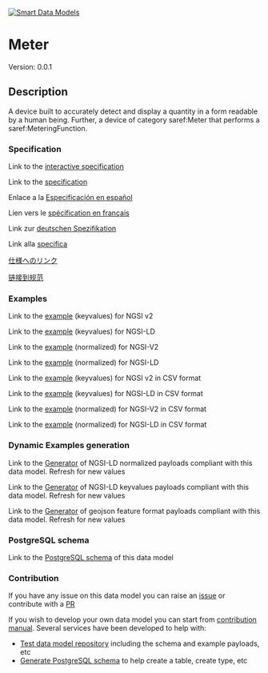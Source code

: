 [![Smart Data Models](https://smartdatamodels.org/wp-content/uploads/2022/01/SmartDataModels_logo.png "Logo")](https://smartdatamodels.org)
# Meter
Version: 0.0.1

## Description 

A device built to accurately detect and display a quantity in a form readable by a human being. Further, a device of category saref:Meter that performs a saref:MeteringFunction.
### Specification

Link to the [interactive specification](https://swagger.lab.fiware.org/?url=https://smart-data-models.github.io/dataModel.SAREF/Meter/swagger.yaml)

Link to the [specification](https://github.com/smart-data-models/dataModel.SAREF/blob/master/Meter/doc/spec.md)

Enlace a la [Especificación en español](https://github.com/smart-data-models/dataModel.SAREF/blob/master/Meter/doc/spec_ES.md)

Lien vers le [spécification en français](https://github.com/smart-data-models/dataModel.SAREF/blob/master/Meter/doc/spec_FR.md)

Link zur [deutschen Spezifikation](https://github.com/smart-data-models/dataModel.SAREF/blob/master/Meter/doc/spec_DE.md)

Link alla [specifica](https://github.com/smart-data-models/dataModel.SAREF/blob/master/Meter/doc/spec_IT.md)

[仕様へのリンク](https://github.com/smart-data-models/dataModel.SAREF/blob/master/Meter/doc/spec_JA.md)

[链接到规范](https://github.com/smart-data-models/dataModel.SAREF/blob/master/Meter/doc/spec_ZH.md)
### Examples

Link to the [example](https://smart-data-models.github.io/dataModel.SAREF/Meter/examples/example.json) (keyvalues) for NGSI v2

Link to the [example](https://smart-data-models.github.io/dataModel.SAREF/Meter/examples/example.jsonld) (keyvalues) for NGSI-LD

Link to the [example](https://smart-data-models.github.io/dataModel.SAREF/Meter/examples/example-normalized.json) (normalized) for NGSI-V2

Link to the [example](https://smart-data-models.github.io/dataModel.SAREF/Meter/examples/example-normalized.jsonld) (normalized) for NGSI-LD

Link to the [example](https://github.com/smart-data-models/dataModel.SAREF/blob/master/Meter/examples/example.json.csv) (keyvalues) for NGSI v2 in CSV format

Link to the [example](https://github.com/smart-data-models/dataModel.SAREF/blob/master/Meter/examples/example.jsonld.csv) (keyvalues) for NGSI-LD in CSV format

Link to the [example](https://github.com/smart-data-models/dataModel.SAREF/blob/master/Meter/examples/example-normalized.json.csv) (normalized) for NGSI-V2 in CSV format

Link to the [example](https://github.com/smart-data-models/dataModel.SAREF/blob/master/Meter/examples/example-normalized.jsonld.csv) (normalized) for NGSI-LD in CSV format
### Dynamic Examples generation

Link to the [Generator](https://smartdatamodels.org/extra/ngsi-ld_generator.php?schemaUrl=https://raw.githubusercontent.com/smart-data-models/dataModel.SAREF/master/Meter/schema.json&email=info@smartdatamodels.org) of NGSI-LD normalized payloads compliant with this data model. Refresh for new values

Link to the [Generator](https://smartdatamodels.org/extra/ngsi-ld_generator_keyvalues.php?schemaUrl=https://raw.githubusercontent.com/smart-data-models/dataModel.SAREF/master/Meter/schema.json&email=info@smartdatamodels.org) of NGSI-LD keyvalues payloads compliant with this data model. Refresh for new values

Link to the [Generator](https://smartdatamodels.org/extra/geojson_features_generator.php?schemaUrl=https://raw.githubusercontent.com/smart-data-models/dataModel.SAREF/master/Meter/schema.json&email=info@smartdatamodels.org) of geojson feature format payloads compliant with this data model. Refresh for new values
### PostgreSQL schema

Link to the [PostgreSQL schema](https://github.com/smart-data-models/dataModel.SAREF/blob/master/Meter/schema.sql) of this data model
### Contribution

 If you have any issue on this data model you can raise an [issue](https://github.com/smart-data-models/dataModel.SAREF/issues)  or contribute with a [PR](https://github.com/smart-data-models/dataModel.SAREF/pulls)

 If you wish to develop your own data model you can start from [contribution manual](https://bit.ly/contribution_manual). Several services have been developed to help with: 
 - [Test data model repository](https://smartdatamodels.org/index.php/data-models-contribution-api/) including the schema and example payloads, etc
 - [Generate PostgreSQL schema](https://smartdatamodels.org/index.php/sql-service/) to help create a table, create type, etc